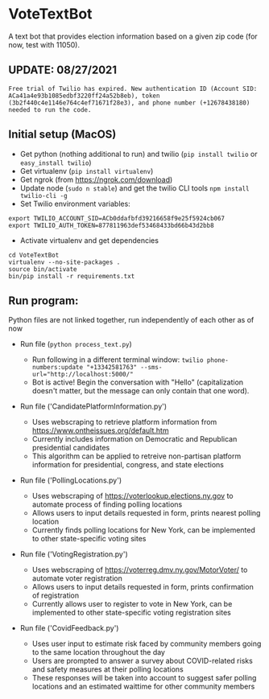 # VoteTextBot

A text bot that provides election information based on a given zip code (for now, test with 11050).


## UPDATE: 08/27/2021
	Free trial of Twilio has expired. New authentication ID (Account SID: ACa41a4e93b1085edbf3220ff24a52b8eb), token (3b2f440c4e1146e764c4ef71671f28e3), and phone number (+12678438180) needed to run the code. 

## Initial setup (MacOS)
+ Get python (nothing additional to run) and twilio (`pip install twilio` or `easy_install twilio`)
+ Get virtualenv (`pip install virtualenv`)
+ Get ngrok (from https://ngrok.com/download)
+ Update node (`sudo n stable`) and get the twilio CLI tools `npm install twilio-cli -g`
+ Set Twilio environment variables:
```
export TWILIO_ACCOUNT_SID=ACb0ddafbfd39216658f9e25f5924cb067
export TWILIO_AUTH_TOKEN=877811963def53468433bd66b43d2bb8
```
+ Activate virtualenv and get dependencies
```
cd VoteTextBot
virtualenv --no-site-packages .
source bin/activate
bin/pip install -r requirements.txt
```
## Run program:
Python files are not linked together, run independently of each other as of now

* Run file (`python process_text.py`)
	+ Run following in a different terminal window: `twilio phone-numbers:update "+13342581763" --sms-url="http://localhost:5000/"`
	+ Bot is active! Begin the conversation with "Hello" (capitalization doesn't matter, but the message can only contain that one word).

* Run file ('CandidatePlatformInformation.py')
	+ Uses webscraping to retrieve platform information from https://www.ontheissues.org/default.htm
	+ Currently includes information on Democratic and Republican presidential candidates
	+ This algorithm can be applied to retreive non-partisan platform information for presidential, congress, and state elections

* Run file ('PollingLocations.py')
	+ Uses webscraping of https://voterlookup.elections.ny.gov to automate process of finding polling locations
	+ Allows users to input details requested in form, prints nearest polling location
	+ Currently finds polling locations for New York, can be implemented to other state-specific voting sites

* Run file ('VotingRegistration.py')
	+ Uses webscraping of https://voterreg.dmv.ny.gov/MotorVoter/ to automate voter registration 
	+ Allows users to input details requested in form, prints confirmation of registration
	+ Currently allows user to register to vote in New York, can be implemented to other state-specific voting registration sites
	
* Run file ('CovidFeedback.py')
	+ Uses user input to estimate risk faced by community members going to the same location throughout the day
	+ Users are prompted to answer a survey about COVID-related risks and safety measures at their polling locations
	+ These responses will be taken into account to suggest safer polling locations and an estimated waittime for other community members
